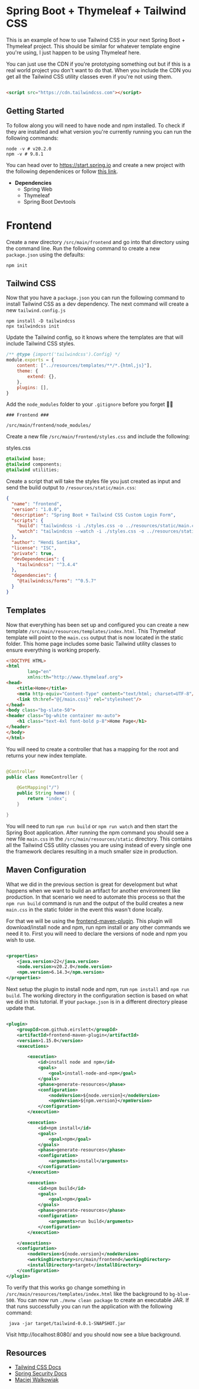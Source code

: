 # Spring Boot + Thymeleaf + Tailwind CSS

This is an example of how to use Tailwind CSS in your next Spring Boot + Thymeleaf project. This should be similar for
whatever template engine you're using, I just happen to be using Thymeleaf here.

You can just use the CDN if you're prototyping something out but if this is a real world project you don't want to do
that. When you include the CDN you get all the Tailwind CSS utility classes even if you're not using them.

```html

<script src="https://cdn.tailwindcss.com"></script>
```

## Getting Started

To follow along you will need to have node and npm installed. To check if they are installed and what version you're
currently
running you can run the following commands:

```shell
node -v # v20.2.0
npm -v # 9.8.1
```

You can head over to https://start.spring.io and create a new project with the following dependenices or
follow [this link](https://start.spring.io/#!type=maven-project&language=java&platformVersion=3.3.1&packaging=jar&jvmVersion=22&groupId=dev.danvega&artifactId=tailwind&name=tailwind&description=Demo%20project%20for%20Spring%20Boot&packageName=dev.danvega.tailwind&dependencies=web,thymeleaf,devtools).

- **Dependencies**
    - Spring Web
    - Thymeleaf
    - Spring Boot Devtools

# Frontend

Create a new directory `/src/main/frontend` and go into that directory using the command line. Run the following command
to create a new
`package.json` using the defaults:

```shell
npm init 
```

## Tailwind CSS

Now that you have a `package.json` you can run the following command to install Tailwind CSS as a dev dependency. The
next command will create a new `tailwind.config.js`

```shell
npm install -D tailwindcss
npx tailwindcss init
```

Update the Tailwind config, so it knows where the templates are that will include Tailwind CSS styles.

```js
/** @type {import('tailwindcss').Config} */
module.exports = {
    content: ["../resources/templates/**/*.{html,js}"],
    theme: {
        extend: {},
    },
    plugins: [],
}
```

Add the `node_modules` folder to your `.gitignore` before you forget 🤦‍♂️

```gitignore
### Frontend ###

/src/main/frontend/node_modules/
```

Create a new file `/src/main/frontend/styles.css` and include the following:

styles.css

```css
@tailwind base;
@tailwind components;
@tailwind utilities;
```

Create a script that will take the styles file you just created as input and send the build output
to `/resources/static/main.css`:

```json
{
  "name": "frontend",
  "version": "1.0.0",
  "description": "Spring Boot + Tailwind CSS Custom Login Form",
  "scripts": {
    "build": "tailwindcss -i ./styles.css -o ../resources/static/main.css",
    "watch": "tailwindcss --watch -i ./styles.css -o ../resources/static/main.css"
  },
  "author": "Hendi Santika",
  "license": "ISC",
  "private": true,
  "devDependencies": {
    "tailwindcss": "^3.4.4"
  },
  "dependencies": {
    "@tailwindcss/forms": "^0.5.7"
  }
}
```

## Templates

Now that everything has been set up and configured you can create a new
template `/src/main/resources/templates/index.html`. This Thymeleaf template will point to the `main.css` output that is
now located in the static folder. This home page includes some basic Tailwind utility classes to ensure everything is
working properly.

```html
<!DOCTYPE HTML>
<html
        lang="en"
        xmlns:th="http://www.thymeleaf.org">
<head>
    <title>Home</title>
    <meta http-equiv="Content-Type" content="text/html; charset=UTF-8"/>
    <link th:href="@{/main.css}" rel="stylesheet"/>
</head>
<body class="bg-slate-50">
<header class="bg-white container mx-auto">
    <h1 class="text-4xl font-bold p-8">Home Page</h1>
</header>
</body>
</html>
```

You will need to create a controller that has a mapping for the root and returns your new index template.

```java

@Controller
public class HomeController {

    @GetMapping("/")
    public String home() {
        return "index";
    }

}
```

You will need to run `npm run build` or `npm run watch` and then start the Spring Boot application. After running the
npm command you should see a new file `main.css` in the `/src/main/resources/static` directory. This contains all the
Tailwind CSS utility classes you are using instead of every single one the framework declares resulting in a much
smaller size in production.

## Maven Configuration

What we did in the previous section is great for development but what happens when we want to build an artifact for
another environment like production. In that scenario we need to automate this process so that the `npm run build`
command is run and the output of the build creates a new `main.css` in the static folder in the event this wasn't done
locally.

For that we will be using the [frontend-maven-plugin](https://github.com/eirslett/frontend-maven-plugin). This plugin
will download/install node and npm, run npm install or any other commands we need it to. First you will need to declare
the versions of node and npm you wish to use.

```xml

<properties>
    <java.version>22</java.version>
    <node.version>v20.2.0</node.version>
    <npm.version>6.14.3</npm.version>
</properties>
```

Next setup the plugin to install node and npm, run `npm install` and `npm run build`. The working directory in the
configuration section is based on what we did in this tutorial. If your `package.json` is in a different directory
please update that.

```xml

<plugin>
    <groupId>com.github.eirslett</groupId>
    <artifactId>frontend-maven-plugin</artifactId>
    <version>1.15.0</version>
    <executions>

        <execution>
            <id>install node and npm</id>
            <goals>
                <goal>install-node-and-npm</goal>
            </goals>
            <phase>generate-resources</phase>
            <configuration>
                <nodeVersion>${node.version}</nodeVersion>
                <npmVersion>${npm.version}</npmVersion>
            </configuration>
        </execution>

        <execution>
            <id>npm install</id>
            <goals>
                <goal>npm</goal>
            </goals>
            <phase>generate-resources</phase>
            <configuration>
                <arguments>install</arguments>
            </configuration>
        </execution>

        <execution>
            <id>npm build</id>
            <goals>
                <goal>npm</goal>
            </goals>
            <phase>generate-resources</phase>
            <configuration>
                <arguments>run build</arguments>
            </configuration>
        </execution>

    </executions>
    <configuration>
        <nodeVersion>${node.version}</nodeVersion>
        <workingDirectory>src/main/frontend</workingDirectory>
        <installDirectory>target</installDirectory>
    </configuration>
</plugin>
```

To verify that this works go change something in `/src/main/resources/templates/index.html` like the background
to `bg-blue-500`. You can now run `./mvnw clean package` to create an executable JAR. If that runs successfully you can
run the application with the following command:

```shell
 java -jar target/tailwind-0.0.1-SNAPSHOT.jar
```

Visit http://localhost:8080/ and you should now see a blue background.

## Resources

- [Tailwind CSS Docs](https://tailwindcss.com/docs)
- [Spring Security Docs](https://docs.spring.io/spring-security/reference/servlet/authentication/passwords/form.html)
- [Maciej Walkowiak](https://maciejwalkowiak.com/blog/spring-boot-thymeleaf-tailwindcss/)
